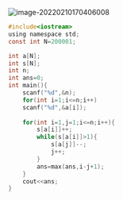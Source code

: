 ![image-20220210170406008](C:\Users\24\AppData\Roaming\Typora\typora-user-images\image-20220210170406008.png)



```c
#include<iostream>
using namespace std;
const int N=200001;

int a[N];
int s[N];
int n;
int ans=0;
int main(){
    scanf("%d",&n);
    for(int i=1;i<=n;i++)
    scanf("%d",&a[i]);
    
    for(int i=1,j=1;i<=n;i++){
        s[a[i]]++;
        while(s[a[i]]>1){
            s[a[j]]--;
            j++;
        }
        ans=max(ans,i-j+1);
    }
    cout<<ans;
}

```

